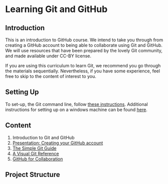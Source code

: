 # Learning Git and GitHub


## Introduction
This is an introduction to GitHub course. We intend to take you through from creating a GitHub account to being able to collaborate using Git and GitHub. We will use resources that have been prepared by the lovely Git community, and made available under CC-BY license. 

If you are using this curriculum to learn Git, we recommend you go through the materials sequentially. Nevertheless, if you have some experience, feel free to skip to the content of interest to you.

## Setting Up
To set-up, the Git command line, follow [these instructions](https://help.github.com/articles/set-up-git/). Additional instructions for setting up on a windows machine can be found [here](https://www.pluralsight.com/guides/using-git-and-github-on-windows).

## Content
1. Introduction to Git and GitHub
2. [Presentation: Creating your GitHub account](https://docs.google.com/presentation/d/1r7kwHU-c6ysW0KM9UcrHpX8Umab3yJUk3RBEeTu1i1M/edit?usp=sharing)
3. [The Simple Git Guide](http://rogerdudler.github.io/git-guide/)
4. [A Visual Git Reference](http://marklodato.github.io/visual-git-guide/index-en.html)
4. [GitHub for Collaboration](http://joeyklee.github.io/friendly-github-intro/guides/github-collaboration-party/)



## Project Structure